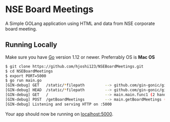 
# NSE Board Meetings

A Simple GOLang application using HTML and data from NSE corporate board meeting.

## Running Locally

Make sure you have [Go](http://golang.org/doc/install) version 1.12 or newer. Preferrably OS is **Mac OS**

```sh
$ git clone https://github.com/hjoshi123/NSEBoardMeetings.git
$ cd NSEBoardMeetings
$ export PORT=5000
$ go run main.go
[GIN-debug] GET   /static/*filepath         --> github.com/gin-gonic/gin.(*RouterGroup).createStaticHandler.func1 (2 handlers)
[GIN-debug] HEAD  /static/*filepath         --> github.com/gin-gonic/gin.(*RouterGroup).createStaticHandler.func1 (2 handlers)
[GIN-debug] GET   /                         --> main.main.func1 (2 handlers)
[GIN-debug] POST  /getBoardMeetings         --> main.getBoardMeetings (2 handlers)
[GIN-debug] Listening and serving HTTP on :5000
```

Your app should now be running on [localhost:5000](http://localhost:5000/).
